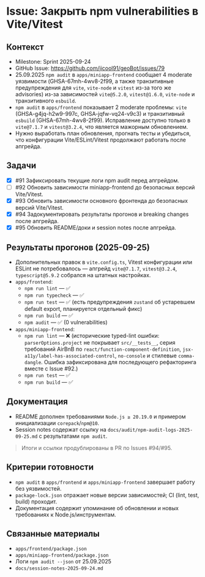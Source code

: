 # Issue: Закрыть npm vulnerabilities в Vite/Vitest

## Контекст
- Milestone: Sprint 2025-09-24
- GitHub Issue: https://github.com/jicool91/geoBot/issues/79
- 25.09.2025 `npm audit` в `apps/miniapp-frontend` сообщает 4 moderate уязвимости (GHSA-67mh-4wv8-2f99, а также транзитивные предупреждения для `vite`, `vite-node` и `vitest` из-за того же advisories) из-за зависимостей `vite@5.2.0`, `vitest@1.6.0`, `vite-node` и транзитивного `esbuild`.
- `npm audit` в `apps/frontend` показывает 2 moderate проблемы: `vite` (GHSA-g4jq-h2w9-997c, GHSA-jqfw-vq24-v9c3) и транзитивный `esbuild` (GHSA-67mh-4wv8-2f99). Исправление доступно только в `vite@7.1.7` и `vitest@3.2.4`, что является мажорным обновлением.
- Нужно выработать план обновления, прогнать тесты и убедиться, что конфигурации Vite/ESLint/Vitest продолжают работать после апгрейда.

## Задачи
- [x] #91 Зафиксировать текущие логи npm audit перед апгрейдом.
- [ ] #92 Обновить зависимости miniapp-frontend до безопасных версий Vite/Vitest.
- [x] #93 Обновить зависимости основного фронтенда до безопасных версий Vite/Vitest.
- [x] #94 Задокументировать результаты прогонов и breaking changes после апгрейда.
- [x] #95 Обновить README/доки и session notes после апгрейда.

## Результаты прогонов (2025-09-25)
- Дополнительных правок в `vite.config.ts`, Vitest конфигурации или ESLint не потребовалось — апгрейд `vite@7.1.7`, `vitest@3.2.4`, `typescript@5.9.2` собрался на штатных настройках.
- `apps/frontend`:
  - `npm run lint` — ✅
  - `npm run typecheck` — ✅
  - `npm run test` — ✅ (есть предупреждения `zustand` об устаревшем default export, планируется отдельный фикс)
  - `npm run build` — ✅
  - `npm audit` — ✅ (0 vulnerabilities)
- `apps/miniapp-frontend`:
  - `npm run lint` — ❌ (исторические typed-lint ошибки: `parserOptions.project` не покрывает `src/__tests__`, серия требований AirBnB по `react/function-component-definition`, `jsx-a11y/label-has-associated-control`, `no-console` и стилевые `comma-dangle`. Ошибка зафиксирована для последующего рефакторинга вместе с Issue #92.)
  - `npm run test` — ✅
  - `npm run build` — ✅

## Документация
- README дополнен требованиями `Node.js ≥ 20.19.0` и примером инициализации `corepack`/`npm@10`.
- Session notes содержат ссылку на `docs/audit/npm-audit-logs-2025-09-25.md` с результатами `npm audit`.

> Итоги и ссылки продублированы в PR по Issues #94/#95.

## Критерии готовности
- `npm audit` в `apps/frontend` и `apps/miniapp-frontend` завершает работу без уязвимостей.
- `package-lock.json` отражает новые версии зависимостей; CI (lint, test, build) проходит.
- Документация содержит упоминание об обновлении и новых требованиях к Node.js/инструментам.

## Связанные материалы
- `apps/frontend/package.json`
- `apps/miniapp-frontend/package.json`
- Логи `npm audit --json` от 25.09.2025
- `docs/session-notes-2025-09-24.md`
